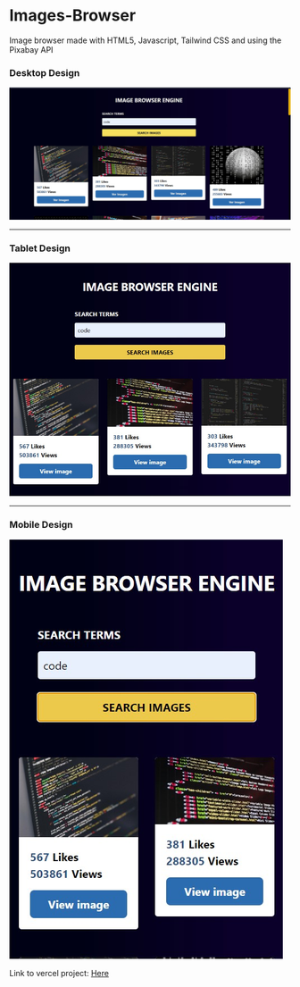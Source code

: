 # Images-Browser
Image browser made with HTML5, Javascript, Tailwind CSS and using the Pixabay API

<h3> Desktop Design </h3>
<img src='project finished/ex1.jpg' alt='image project'/>
 
 <hr> 
 
<h3> Tablet Design </h3>

<img src='project finished/ex3.jpg' alt='image project'/>

 <hr> 

<h3> Mobile Design </h3>

<img src='project finished/ex2.jpg' alt='image project'/>

<p>Link to vercel project: <a href='https://images-browser.vercel.app/' target='_blank'>Here</a></p>


